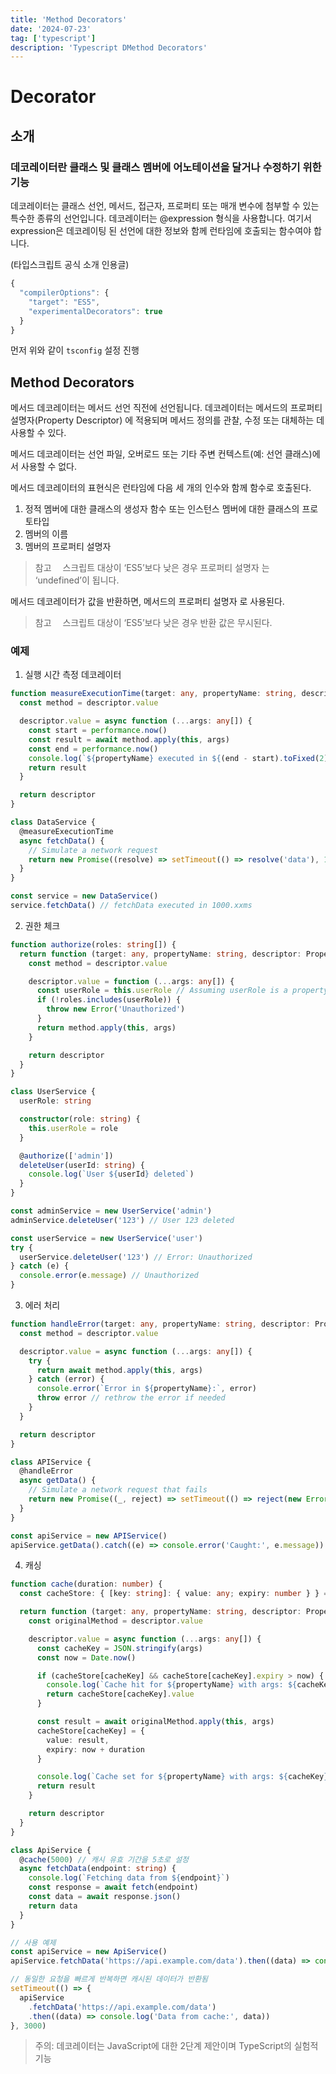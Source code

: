 ```yaml
---
title: 'Method Decorators'
date: '2024-07-23'
tag: ['typescript']
description: 'Typescript DMethod Decorators'
---
```


# Decorator

## 소개

### 데코레이터란 클래스 및 클래스 멤버에 어노테이션을 달거나 수정하기 위한 기능

데코레이터는 클래스 선언, 메서드, 접근자, 프로퍼티 또는 매개 변수에 첨부할 수 있는 특수한 종류의 선언입니다. 데코레이터는 @expression 형식을 사용합니다. 여기서 expression은 데코레이팅 된 선언에 대한 정보와 함께 런타임에 호출되는 함수여야 합니다.

(타입스크립트 공식 소개 인용글)

```ts
{
  "compilerOptions": {
    "target": "ES5",
    "experimentalDecorators": true
  }
}
```

먼저 위와 같이 `tsconfig` 설정 진행

## Method Decorators

메서드 데코레이터는 메서드 선언 직전에 선언됩니다. 데코레이터는 메서드의 프로퍼티 설명자(Property Descriptor) 에 적용되며 메서드 정의를 관찰, 수정 또는 대체하는 데 사용할 수 있다.

메서드 데코레이터는 선언 파일, 오버로드 또는 기타 주변 컨텍스트(예: 선언 클래스)에서 사용할 수 없다.

메서드 데코레이터의 표현식은 런타임에 다음 세 개의 인수와 함께 함수로 호출된다.

1. 정적 멤버에 대한 클래스의 생성자 함수 또는 인스턴스 멤버에 대한 클래스의 프로토타입
2. 멤버의 이름
3. 멤버의 프로퍼티 설명자

> 참고  스크립트 대상이 ‘ES5’보다 낮은 경우 프로퍼티 설명자 는 ‘undefined’이 됩니다.

메서드 데코레이터가 값을 반환하면, 메서드의 프로퍼티 설명자 로 사용된다.

> 참고  스크립트 대상이 ‘ES5’보다 낮은 경우 반환 값은 무시된다.

### 예제

1. 실행 시간 측정 데코레이터

```ts
function measureExecutionTime(target: any, propertyName: string, descriptor: PropertyDescriptor) {
  const method = descriptor.value

  descriptor.value = async function (...args: any[]) {
    const start = performance.now()
    const result = await method.apply(this, args)
    const end = performance.now()
    console.log(`${propertyName} executed in ${(end - start).toFixed(2)}ms`)
    return result
  }

  return descriptor
}

class DataService {
  @measureExecutionTime
  async fetchData() {
    // Simulate a network request
    return new Promise((resolve) => setTimeout(() => resolve('data'), 1000))
  }
}

const service = new DataService()
service.fetchData() // fetchData executed in 1000.xxms
```

2. 권한 체크

```ts
function authorize(roles: string[]) {
  return function (target: any, propertyName: string, descriptor: PropertyDescriptor) {
    const method = descriptor.value

    descriptor.value = function (...args: any[]) {
      const userRole = this.userRole // Assuming userRole is a property of the class instance
      if (!roles.includes(userRole)) {
        throw new Error('Unauthorized')
      }
      return method.apply(this, args)
    }

    return descriptor
  }
}

class UserService {
  userRole: string

  constructor(role: string) {
    this.userRole = role
  }

  @authorize(['admin'])
  deleteUser(userId: string) {
    console.log(`User ${userId} deleted`)
  }
}

const adminService = new UserService('admin')
adminService.deleteUser('123') // User 123 deleted

const userService = new UserService('user')
try {
  userService.deleteUser('123') // Error: Unauthorized
} catch (e) {
  console.error(e.message) // Unauthorized
}
```

3. 에러 처리

```ts
function handleError(target: any, propertyName: string, descriptor: PropertyDescriptor) {
  const method = descriptor.value

  descriptor.value = async function (...args: any[]) {
    try {
      return await method.apply(this, args)
    } catch (error) {
      console.error(`Error in ${propertyName}:`, error)
      throw error // rethrow the error if needed
    }
  }

  return descriptor
}

class APIService {
  @handleError
  async getData() {
    // Simulate a network request that fails
    return new Promise((_, reject) => setTimeout(() => reject(new Error('Network error')), 1000))
  }
}

const apiService = new APIService()
apiService.getData().catch((e) => console.error('Caught:', e.message)) // Error in getData: Network error, Caught: Network error
```

4. 캐싱

```ts
function cache(duration: number) {
  const cacheStore: { [key: string]: { value: any; expiry: number } } = {}

  return function (target: any, propertyName: string, descriptor: PropertyDescriptor) {
    const originalMethod = descriptor.value

    descriptor.value = async function (...args: any[]) {
      const cacheKey = JSON.stringify(args)
      const now = Date.now()

      if (cacheStore[cacheKey] && cacheStore[cacheKey].expiry > now) {
        console.log(`Cache hit for ${propertyName} with args: ${cacheKey}`)
        return cacheStore[cacheKey].value
      }

      const result = await originalMethod.apply(this, args)
      cacheStore[cacheKey] = {
        value: result,
        expiry: now + duration
      }

      console.log(`Cache set for ${propertyName} with args: ${cacheKey}`)
      return result
    }

    return descriptor
  }
}

class ApiService {
  @cache(5000) // 캐시 유효 기간을 5초로 설정
  async fetchData(endpoint: string) {
    console.log(`Fetching data from ${endpoint}`)
    const response = await fetch(endpoint)
    const data = await response.json()
    return data
  }
}

// 사용 예제
const apiService = new ApiService()
apiService.fetchData('https://api.example.com/data').then((data) => console.log('Data:', data))

// 동일한 요청을 빠르게 반복하면 캐시된 데이터가 반환됨
setTimeout(() => {
  apiService
    .fetchData('https://api.example.com/data')
    .then((data) => console.log('Data from cache:', data))
}, 3000)
```

> 주의: 데코레이터는 JavaScript에 대한 2단계 제안이며 TypeScript의 실험적 기능
